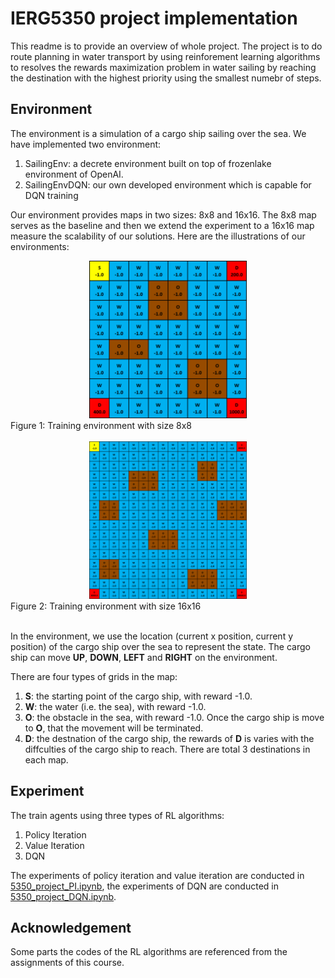 # IERG5350 project implementation

This readme is to provide an overview of whole project. The project is to do route planning in water transport by using reinforement learning algorithms to resolves the rewards maximization problem in water sailing by reaching the destination with the highest priority using the smallest numebr of steps.

## Environment
The environment is a simulation of a cargo ship sailing over the sea. We have implemented two environment:
1. SailingEnv: a decrete environment built on top of frozenlake environment of OpenAI.
2. SailingEnvDQN: our own developed environment which is capable for DQN training

Our environment provides maps in two sizes: 8x8 and 16x16. The 8x8 map serves as the baseline and then we extend the experiment to a 16x16 map measure the scalability of our solutions. Here are the illustrations of our environments:
<center><img src="./map/8x8.png" width="50%"></center>
Figure 1: Training environment with size 8x8
<br>
<br>
<center><img src="./map/16x16.png" width="50%"></center>
Figure 2: Training environment with size 16x16
<br>
<br>

In the environment, we use the location (current x position, current y position) of the cargo ship over the sea to represent the state. The cargo ship can move **UP**, **DOWN**, **LEFT** and **RIGHT** on the environment. 

There are four types of grids in the map:
1. **S**: the starting point of the cargo ship, with reward -1.0. 
2. **W**: the water (i.e. the sea), with reward -1.0.
3. **O**: the obstacle in the sea, with reward -1.0. Once the cargo ship is move to **O**, that the movement will be terminated.
4. **D**: the destnation of the cargo ship, the rewards of **D** is varies with the diffculties of the cargo ship to reach. There are total 3 destinations in each map.

## Experiment
The train agents using three types of RL algorithms: 
1. Policy Iteration
2. Value Iteration
3. DQN

The experiments of policy iteration and value iteration are conducted in [5350_project_PI.ipynb][1], the experiments of DQN are conducted in [5350_project_DQN.ipynb][2].

## Acknowledgement
Some parts the codes of the RL algorithms are referenced from the assignments of this course.

[1]: 5350_project_PI.ipynb
[2]: 5350_project_DQN.ipynb


